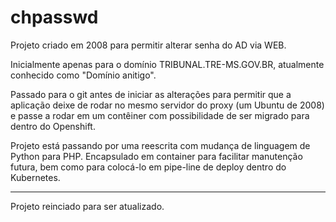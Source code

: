 # chpasswd

Projeto criado em 2008 para permitir alterar senha do AD via WEB.

Inicialmente apenas para o domínio TRIBUNAL.TRE-MS.GOV.BR, atualmente conhecido como "Domínio anitigo".

Passado para o git antes de iniciar as alterações para permitir que a aplicação deixe de rodar no mesmo servidor do proxy (um Ubuntu de 2008) e passe a rodar em um contêiner com possibilidade de ser migrado para dentro do Openshift.

Projeto está passando por uma reescrita com mudança de linguagem de Python para PHP. Encapsulado em container para facilitar manutenção futura, bem como para colocá-lo em pipe-line de deploy dentro do Kubernetes.

---

Projeto reinciado para ser atualizado.
